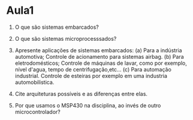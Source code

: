 # Aula1

1. O que são sistemas embarcados?

2. O que são sistemas microprocesssados?

3. Apresente aplicações de sistemas embarcados:
(a) Para a indústria automotiva;
Controle de acionamento para sistemas airbag.
(b) Para eletrodomésticos;
Controle de máquinas de lavar, como por exemplo, nível d'agua, tempo de centrifugação,etc...
(c) Para automação industrial.
Controle de esteiras por exemplo em uma industria automobilistica.

4. Cite arquiteturas possíveis e as diferenças entre elas.

5. Por que usamos o MSP430 na disciplina, ao invés de outro microcontrolador?
